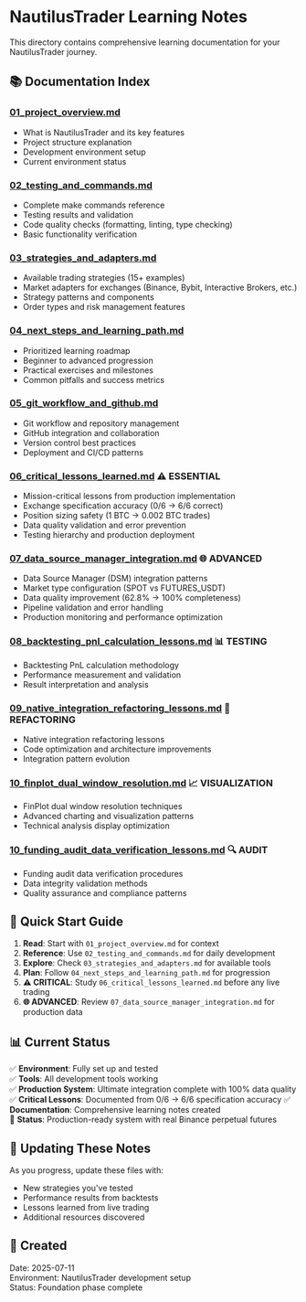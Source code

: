 # NautilusTrader Learning Notes

This directory contains comprehensive learning documentation for your NautilusTrader journey.

## 📚 Documentation Index

### [01_project_overview.md](01_project_overview.md)

- What is NautilusTrader and its key features
- Project structure explanation
- Development environment setup
- Current environment status

### [02_testing_and_commands.md](02_testing_and_commands.md)

- Complete make commands reference
- Testing results and validation
- Code quality checks (formatting, linting, type checking)
- Basic functionality verification

### [03_strategies_and_adapters.md](03_strategies_and_adapters.md)

- Available trading strategies (15+ examples)
- Market adapters for exchanges (Binance, Bybit, Interactive Brokers, etc.)
- Strategy patterns and components
- Order types and risk management features

### [04_next_steps_and_learning_path.md](04_next_steps_and_learning_path.md)

- Prioritized learning roadmap
- Beginner to advanced progression
- Practical exercises and milestones
- Common pitfalls and success metrics

### [05_git_workflow_and_github.md](05_git_workflow_and_github.md)

- Git workflow and repository management
- GitHub integration and collaboration
- Version control best practices
- Deployment and CI/CD patterns

### [06_critical_lessons_learned.md](06_critical_lessons_learned.md) ⚠️ **ESSENTIAL**

- Mission-critical lessons from production implementation
- Exchange specification accuracy (0/6 → 6/6 correct)
- Position sizing safety (1 BTC → 0.002 BTC trades)
- Data quality validation and error prevention
- Testing hierarchy and production deployment

### [07_data_source_manager_integration.md](07_data_source_manager_integration.md) 🌐 **ADVANCED**

- Data Source Manager (DSM) integration patterns
- Market type configuration (SPOT vs FUTURES_USDT)
- Data quality improvement (62.8% → 100% completeness)
- Pipeline validation and error handling
- Production monitoring and performance optimization

### [08_backtesting_pnl_calculation_lessons.md](08_backtesting_pnl_calculation_lessons.md) 📊 **TESTING**

- Backtesting PnL calculation methodology
- Performance measurement and validation
- Result interpretation and analysis

### [09_native_integration_refactoring_lessons.md](09_native_integration_refactoring_lessons.md) 🔧 **REFACTORING**

- Native integration refactoring lessons
- Code optimization and architecture improvements
- Integration pattern evolution

### [10_finplot_dual_window_resolution.md](10_finplot_dual_window_resolution.md) 📈 **VISUALIZATION**

- FinPlot dual window resolution techniques
- Advanced charting and visualization patterns
- Technical analysis display optimization

### [10_funding_audit_data_verification_lessons.md](10_funding_audit_data_verification_lessons.md) 🔍 **AUDIT**

- Funding audit data verification procedures
- Data integrity validation methods
- Quality assurance and compliance patterns

## 🎯 Quick Start Guide

1. **Read**: Start with `01_project_overview.md` for context
2. **Reference**: Use `02_testing_and_commands.md` for daily development
3. **Explore**: Check `03_strategies_and_adapters.md` for available tools
4. **Plan**: Follow `04_next_steps_and_learning_path.md` for progression
5. **⚠️ CRITICAL**: Study `06_critical_lessons_learned.md` before any live trading
6. **🌐 ADVANCED**: Review `07_data_source_manager_integration.md` for production data

## 📊 Current Status

✅ **Environment**: Fully set up and tested  
✅ **Tools**: All development tools working  
✅ **Production System**: Ultimate integration complete with 100% data quality ✅ **Critical Lessons**: Documented from 0/6 → 6/6 specification accuracy ✅ **Documentation**: Comprehensive learning notes created  
🎯 **Status**: Production-ready system with real Binance perpetual futures

## 🔄 Updating These Notes

As you progress, update these files with:

- New strategies you've tested
- Performance results from backtests
- Lessons learned from live trading
- Additional resources discovered

## 📅 Created

Date: 2025-07-11  
Environment: NautilusTrader development setup  
Status: Foundation phase complete
